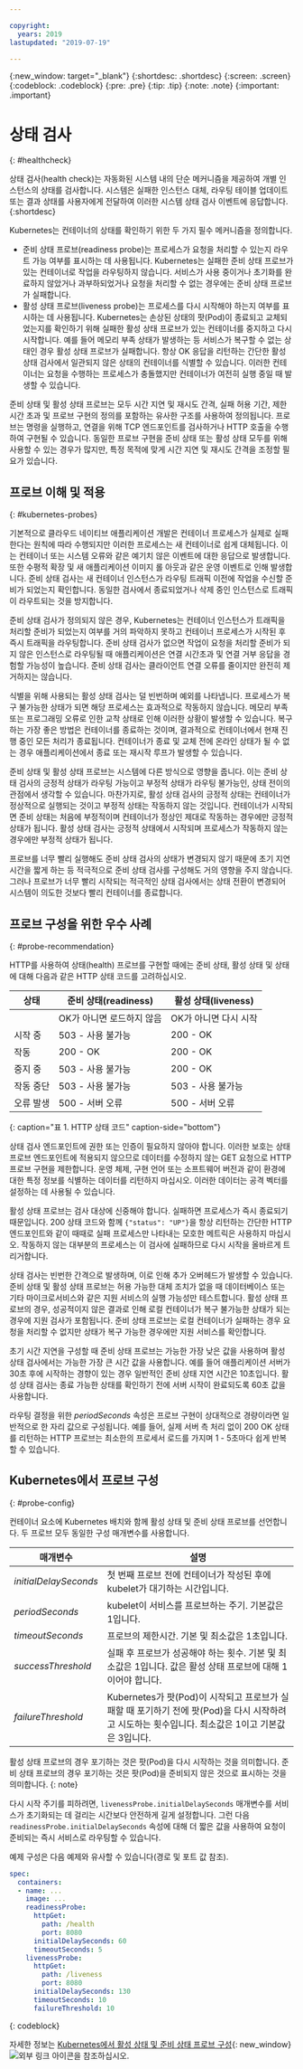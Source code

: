 ```yaml
---

copyright:
  years: 2019
lastupdated: "2019-07-19"

---
```


{:new_window: target="_blank"}
{:shortdesc: .shortdesc}
{:screen: .screen}
{:codeblock: .codeblock}
{:pre: .pre}
{:tip: .tip}
{:note: .note}
{:important: .important}

# 상태 검사
{: #healthcheck}

상태 검사(health check)는 자동화된 시스템 내의 단순 메커니즘을 제공하여 개별 인스턴스의 상태를 검사합니다. 시스템은 실패한 인스턴스 대체, 라우팅 테이블 업데이트 또는 결과 상태를 사용자에게 전달하여 이러한 시스템 상태 검사 이벤트에 응답합니다.
{:shortdesc}

Kubernetes는 컨테이너의 상태를 확인하기 위한 두 가지 필수 메커니즘을 정의합니다.

* 준비 상태 프로브(readiness probe)는 프로세스가 요청을 처리할 수 있는지 라우트 가능 여부를 표시하는 데 사용됩니다. Kubernetes는 실패한 준비 상태 프로브가 있는 컨테이너로 작업을 라우팅하지 않습니다. 서비스가 사용 중이거나 초기화를 완료하지 않았거나 과부하되었거나 요청을 처리할 수 없는 경우에는 준비 상태 프로브가 실패합니다. 
* 활성 상태 프로브(liveness probe)는 프로세스를 다시 시작해야 하는지 여부를 표시하는 데 사용됩니다. Kubernetes는 손상된 상태의 팟(Pod)이 종료되고 교체되었는지를 확인하기 위해 실패한 활성 상태 프로브가 있는 컨테이너를 중지하고 다시 시작합니다. 예를 들어 메모리 부족 상태가 발생하는 등 서비스가 복구할 수 없는 상태인 경우 활성 상태 프로브가 실패합니다. 항상 OK 응답을 리턴하는 간단한 활성 상태 검사에서 일관되지 않은 상태의 컨테이너를 식별할 수 있습니다. 이러한 컨테이너는 요청을 수행하는 프로세스가 충돌했지만 컨테이너가 여전히 실행 중일 때 발생할 수 있습니다.

준비 상태 및 활성 상태 프로브는 모두 시간 지연 및 재시도 간격, 실패 허용 기간, 제한시간 초과 및 프로브 구현의 정의를 포함하는 유사한 구조를 사용하여 정의됩니다. 프로브는 명령을 실행하고, 연결을 위해 TCP 엔드포인트를 검사하거나 HTTP 호출을 수행하여 구현될 수 있습니다. 동일한 프로브 구현을 준비 상태 또는 활성 상태 모두를 위해 사용할 수 있는 경우가 많지만, 특정 목적에 맞게 시간 지연 및 재시도 간격을 조정할 필요가 있습니다.

## 프로브 이해 및 적용
{: #kubernetes-probes}

기본적으로 클라우드 네이티브 애플리케이션 개발은 컨테이너 프로세스가 실제로 실패한다는 원칙에 따라 수행되지만 이러한 프로세스는 새 컨테이너로 쉽게 대체됩니다. 이는 컨테이너 또는 시스템 오류와 같은 예기치 않은 이벤트에 대한 응답으로 발생합니다. 또한 수평적 확장 및 새 애플리케이션 이미지 롤 아웃과 같은 운영 이벤트로 인해 발생합니다. 준비 상태 검사는 새 컨테이너 인스턴스가 라우팅 트래픽 이전에 작업을 수신할 준비가 되었는지 확인합니다. 동일한 검사에서 종료되었거나 삭제 중인 인스턴스로 트래픽이 라우트되는 것을 방지합니다.

준비 상태 검사가 정의되지 않은 경우, Kubernetes는 컨테이너 인스턴스가 트래픽을 처리할 준비가 되었는지 여부를 거의 파악하지 못하고 컨테이너 프로세스가 시작된 후 즉시 트래픽을 라우팅합니다. 준비 상태 검사가 없으면 작업이 요청을 처리할 준비가 되지 않은 인스턴스로 라우팅될 때 애플리케이션은 연결 시간초과 및 연결 거부 응답을 경험할 가능성이 높습니다. 준비 상태 검사는 클라이언트 연결 오류를 줄이지만 완전히 제거하지는 않습니다.

식별을 위해 사용되는 활성 상태 검사는 덜 빈번하며 예외를 나타냅니다. 프로세스가 복구 불가능한 상태가 되면 해당 프로세스는 효과적으로 작동하지 않습니다. 메모리 부족 또는 프로그래밍 오류로 인한 교착 상태로 인해 이러한 상황이 발생할 수 있습니다. 복구하는 가장 좋은 방법은 컨테이너를 종료하는 것이며, 결과적으로 컨테이너에서 현재 진행 중인 모든 처리가 종료됩니다. 컨테이너가 종료 및 교체 전에 온라인 상태가 될 수 없는 경우 애플리케이션에서 종료 또는 재시작 루프가 발생할 수 있습니다.

준비 상태 및 활성 상태 프로브는 시스템에 다른 방식으로 영향을 줍니다. 이는 준비 상태 검사의 긍정적 상태가 라우팅 가능이고 부정적 상태가 라우팅 불가능인, 상태 전이의 관점에서 생각할 수 있습니다. 마찬가지로, 활성 상태 검사의 긍정적 상태는 컨테이너가 정상적으로 실행되는 것이고 부정적 상태는 작동하지 않는 것입니다. 컨테이너가 시작되면 준비 상태는 처음에 부정적이며 컨테이너가 정상인 제대로 작동하는 경우에만 긍정적 상태가 됩니다. 활성 상태 검사는 긍정적 상태에서 시작되며 프로세스가 작동하지 않는 경우에만 부정적 상태가 됩니다.

프로브를 너무 빨리 실행해도 준비 상태 검사의 상태가 변경되지 않기 때문에 초기 지연 시간을 짧게 하는 등 적극적으로 준비 상태 검사를 구성해도 거의 영향을 주지 않습니다. 그러나 프로브가 너무 빨리 시작되는 적극적인 상태 검사에서는 상태 전환이 변경되어 시스템이 의도한 것보다 빨리 컨테이너를 종료합니다.

## 프로브 구성을 위한 우수 사례
{: #probe-recommendation}

HTTP를 사용하여 상태(health) 프로브를 구현할 때에는 준비 상태, 활성 상태 및 상태에 대해 다음과 같은 HTTP 상태 코드를 고려하십시오.

| 상태    |  준비 상태(readiness)            |  활성 상태(liveness)             |
|----------|-----------------------|-----------------------|
|          | OK가 아니면 로드하지 않음 | OK가 아니면 다시 시작 |
| 시작 중 | 503 - 사용 불가능     | 200 - OK              |
| 작동       | 200 - OK              | 200 - OK              |
| 중지 중 | 503 - 사용 불가능     | 200 - OK              |
| 작동 중단     | 503 - 사용 불가능     | 503 - 사용 불가능     |
| 오류 발생  | 500 - 서버 오류    | 500 - 서버 오류    |
{: caption="표 1. HTTP 상태 코드" caption-side="bottom"}

상태 검사 엔드포인트에 권한 또는 인증이 필요하지 않아야 합니다. 이러한 보호는 상태 프로브 엔드포인트에 적용되지 않으므로 데이터를 수정하지 않는 GET 요청으로 HTTP 프로브 구현을 제한합니다. 운영 체제, 구현 언어 또는 소프트웨어 버전과 같이 환경에 대한 특정 정보를 식별하는 데이터를 리턴하지 마십시오. 이러한 데이터는 공격 벡터를 설정하는 데 사용될 수 있습니다.

활성 상태 프로브는 검사 대상에 신중해야 합니다. 실패하면 프로세스가 즉시 종료되기 때문입니다. 200 상태 코드와 함께 `{"status": "UP"}`을 항상 리턴하는 간단한 HTTP 엔드포인트와 같이 때때로 실패 프로세스만 나타내는 모호한 메트릭은 사용하지 마십시오. 작동하지 않는 대부분의 프로세스는 이 검사에 실패하므로 다시 시작을 올바르게 트리거합니다.

상태 검사는 빈번한 간격으로 발생하며, 이로 인해 추가 오버헤드가 발생할 수 있습니다. 준비 상태 및 활성 상태 프로브는 허용 가능한 대체 조치가 없을 때 데이터베이스 또는 기타 마이크로서비스와 같은 지원 서비스의 실행 가능성만 테스트합니다. 활성 상태 프로브의 경우, 성공적이지 않은 결과로 인해 로컬 컨테이너가 복구 불가능한 상태가 되는 경우에 지원 검사가 포함됩니다. 준비 상태 프로브는 로컬 컨테이너가 실패하는 경우 요청을 처리할 수 없지만 상태가 복구 가능한 경우에만 지원 서비스를 확인합니다.

초기 시간 지연을 구성할 때 준비 상태 프로브는 가능한 가장 낮은 값을 사용하며 활성 상태 검사에서는 가능한 가장 큰 시간 값을 사용합니다. 예를 들어 애플리케이션 서버가 30초 후에 시작하는 경향이 있는 경우 일반적인 준비 상태 지연 시간은 10초입니다. 활성 상태 검사는 종료 가능한 상태를 확인하기 전에 서버 시작이 완료되도록 60초 값을 사용합니다.

라우팅 결정을 위한 *periodSeconds* 속성은 프로브 구현이 상대적으로 경량이라면 일반적으로 한 자리 값으로 구성됩니다. 예를 들어, 실제 서버 측 처리 없이 200 OK 상태를 리턴하는 HTTP 프로브는 최소한의 프로세서 로드를 가지며 1 - 5초마다 쉽게 반복할 수 있습니다.

## Kubernetes에서 프로브 구성
{: #probe-config}

컨테이너 요소에 Kubernetes 배치와 함께 활성 상태 및 준비 상태 프로브를 선언합니다. 두 프로브 모두 동일한 구성 매개변수를 사용합니다.

|매개변수 |설명 |
|-----------|-------------|
| *initialDelaySeconds* | 첫 번째 프로브 전에 컨테이너가 작성된 후에 kubelet가 대기하는 시간입니다. |
| *periodSeconds* | kubelet이 서비스를 프로브하는 주기. 기본값은 1입니다. |
| *timeoutSeconds* | 프로브의 제한시간. 기본 및 최소값은 1초입니다. |
| *successThreshold* | 실패 후 프로브가 성공해야 하는 횟수. 기본 및 최소값은 1입니다. 값은 활성 상태 프로브에 대해 1이어야 합니다. |
| *failureThreshold* | Kubernetes가 팟(Pod)이 시작되고 프로브가 실패할 때 포기하기 전에 팟(Pod)을 다시 시작하려고 시도하는 횟수입니다. 최소값은 1이고 기본값은 3입니다. |

  활성 상태 프로브의 경우 포기하는 것은 팟(Pod)을 다시 시작하는 것을 의미합니다. 준비 상태 프로브의 경우 포기하는 것은 팟(Pod)을 준비되지 않은 것으로 표시하는 것을 의미합니다.
  {: note}

다시 시작 주기를 피하려면, `livenessProbe.initialDelaySeconds` 매개변수를 서비스가 초기화되는 데 걸리는 시간보다 안전하게 길게 설정합니다. 그런 다음 `readinessProbe.initialDelaySeconds` 속성에 대해 더 짧은 값을 사용하여 요청이 준비되는 즉시 서비스로 라우팅할 수 있습니다.

예제 구성은 다음 예제와 유사할 수 있습니다(경로 및 포트 값 참조).

```yaml
spec:
  containers:
  - name: ...
    image: ...
    readinessProbe:
      httpGet:
        path: /health
        port: 8080
      initialDelaySeconds: 60
      timeoutSeconds: 5
    livenessProbe:
      httpGet:
        path: /liveness
        port: 8080
      initialDelaySeconds: 130
      timeoutSeconds: 10
      failureThreshold: 10
```
{: codeblock}

자세한 정보는 [Kubernetes에서 활성 상태 및 준비 상태 프로브 구성](https://kubernetes.io/docs/tasks/configure-pod-container/configure-liveness-readiness-probes/){: new_window} ![외부 링크 아이콘](../icons/launch-glyph.svg "외부 링크 아이콘")을 참조하십시오.
